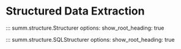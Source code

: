 # Structured Data Extraction

<!-- prettier-ignore -->
::: summ.structure.Structurer
    options:
      show_root_heading: true

<!-- prettier-ignore -->
::: summ.structure.SQLStructurer
    options:
      show_root_heading: true
